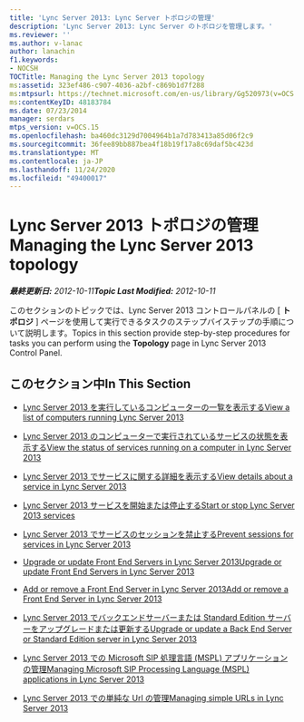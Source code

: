 ```yaml
---
title: 'Lync Server 2013: Lync Server トポロジの管理'
description: 'Lync Server 2013: Lync Server のトポロジを管理します。'
ms.reviewer: ''
ms.author: v-lanac
author: lanachin
f1.keywords:
- NOCSH
TOCTitle: Managing the Lync Server 2013 topology
ms:assetid: 323ef486-c907-4036-a2bf-c869b1d7f288
ms:mtpsurl: https://technet.microsoft.com/en-us/library/Gg520973(v=OCS.15)
ms:contentKeyID: 48183784
ms.date: 07/23/2014
manager: serdars
mtps_version: v=OCS.15
ms.openlocfilehash: ba460dc3129d7004964b1a7d783413a85d06f2c9
ms.sourcegitcommit: 36fee89bb887bea4f18b19f17a8c69daf5bc423d
ms.translationtype: MT
ms.contentlocale: ja-JP
ms.lasthandoff: 11/24/2020
ms.locfileid: "49400017"
---
```

# <a name="managing-the-lync-server-2013-topology"></a><span data-ttu-id="d1fb6-103">Lync Server 2013 トポロジの管理</span><span class="sxs-lookup"><span data-stu-id="d1fb6-103">Managing the Lync Server 2013 topology</span></span>

<div data-xmlns="http://www.w3.org/1999/xhtml">

<div class="topic" data-xmlns="http://www.w3.org/1999/xhtml" data-msxsl="urn:schemas-microsoft-com:xslt" data-cs="https://msdn.microsoft.com/">

<div data-asp="https://msdn2.microsoft.com/asp">



</div>

<div id="mainSection">

<div id="mainBody"><span data-ttu-id="d1fb6-104">

<span> </span></span><span class="sxs-lookup"><span data-stu-id="d1fb6-104">

<span> </span></span></span>

<span data-ttu-id="d1fb6-105">_**最終更新日:** 2012-10-11_</span><span class="sxs-lookup"><span data-stu-id="d1fb6-105">_**Topic Last Modified:** 2012-10-11_</span></span>

<span data-ttu-id="d1fb6-106">このセクションのトピックでは、Lync Server 2013 コントロールパネルの [ **トポロジ** ] ページを使用して実行できるタスクのステップバイステップの手順について説明します。</span><span class="sxs-lookup"><span data-stu-id="d1fb6-106">Topics in this section provide step-by-step procedures for tasks you can perform using the **Topology** page in Lync Server 2013 Control Panel.</span></span>

<div>

## <a name="in-this-section"></a><span data-ttu-id="d1fb6-107">このセクション中</span><span class="sxs-lookup"><span data-stu-id="d1fb6-107">In This Section</span></span>

  - [<span data-ttu-id="d1fb6-108">Lync Server 2013 を実行しているコンピューターの一覧を表示する</span><span class="sxs-lookup"><span data-stu-id="d1fb6-108">View a list of computers running Lync Server 2013</span></span>](lync-server-2013-view-a-list-of-computers-running-lync-server-2013.md)

  - [<span data-ttu-id="d1fb6-109">Lync Server 2013 のコンピューターで実行されているサービスの状態を表示する</span><span class="sxs-lookup"><span data-stu-id="d1fb6-109">View the status of services running on a computer in Lync Server 2013</span></span>](lync-server-2013-view-the-status-of-services-running-on-a-computer.md)

  - [<span data-ttu-id="d1fb6-110">Lync Server 2013 でサービスに関する詳細を表示する</span><span class="sxs-lookup"><span data-stu-id="d1fb6-110">View details about a service in Lync Server 2013</span></span>](lync-server-2013-view-details-about-a-service.md)

  - [<span data-ttu-id="d1fb6-111">Lync Server 2013 サービスを開始または停止する</span><span class="sxs-lookup"><span data-stu-id="d1fb6-111">Start or stop Lync Server 2013 services</span></span>](lync-server-2013-start-or-stop-lync-server-services.md)

  - [<span data-ttu-id="d1fb6-112">Lync Server 2013 でサービスのセッションを禁止する</span><span class="sxs-lookup"><span data-stu-id="d1fb6-112">Prevent sessions for services in Lync Server 2013</span></span>](lync-server-2013-prevent-sessions-for-services.md)

  - [<span data-ttu-id="d1fb6-113">Upgrade or update Front End Servers in Lync Server 2013</span><span class="sxs-lookup"><span data-stu-id="d1fb6-113">Upgrade or update Front End Servers in Lync Server 2013</span></span>](lync-server-2013-upgrade-or-update-front-end-servers.md)

  - [<span data-ttu-id="d1fb6-114">Add or remove a Front End Server in Lync Server 2013</span><span class="sxs-lookup"><span data-stu-id="d1fb6-114">Add or remove a Front End Server in Lync Server 2013</span></span>](lync-server-2013-add-or-remove-a-front-end-server.md)

  - [<span data-ttu-id="d1fb6-115">Lync Server 2013 でバックエンドサーバーまたは Standard Edition サーバーをアップグレードまたは更新する</span><span class="sxs-lookup"><span data-stu-id="d1fb6-115">Upgrade or update a Back End Server or Standard Edition server in Lync Server 2013</span></span>](lync-server-2013-upgrade-or-update-a-back-end-server-or-standard-edition-server.md)

  - [<span data-ttu-id="d1fb6-116">Lync Server 2013 での Microsoft SIP 処理言語 (MSPL) アプリケーションの管理</span><span class="sxs-lookup"><span data-stu-id="d1fb6-116">Managing Microsoft SIP Processing Language (MSPL) applications in Lync Server 2013</span></span>](lync-server-2013-managing-microsoft-sip-processing-language-mspl-applications.md)

  - [<span data-ttu-id="d1fb6-117">Lync Server 2013 での単純な Url の管理</span><span class="sxs-lookup"><span data-stu-id="d1fb6-117">Managing simple URLs in Lync Server 2013</span></span>](lync-server-2013-managing-simple-urls.md)

<span data-ttu-id="d1fb6-118"></div>

</div>

<span> </span>

</div>

</div>

</span><span class="sxs-lookup"><span data-stu-id="d1fb6-118"></div>

</div>

<span> </span>

</div>

</div>

</span></span></div>

